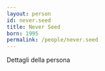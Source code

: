```yaml
---
layout: person
id: never.seed
title: Never Seed
born: 1995
permalink: /people/never.seed
---
```


Dettagli della persona 